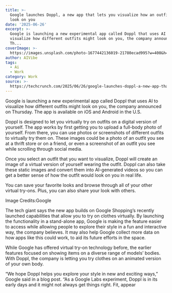 ```yaml
---
title: >-
  Google launches Doppl, a new app that lets you visualize how an outfit might
  look on you
date: '2025-06-26'
excerpt: >-
  Google is launching a new experimental app called Doppl that uses AI to
  visualize how different outfits might look on you, the company announced on
  Th...
coverImage: >-
  https://images.unsplash.com/photo-1677442136019-21780ecad995?w=400&h=200&fit=crop&auto=format
author: AIVibe
tags:
  - Ai
  - Work
category: Work
source: >-
  https://techcrunch.com/2025/06/26/google-launches-doppl-a-new-app-that-lets-you-visualize-how-an-outfit-might-look-on-you/
---
```

Google is launching a new experimental app called Doppl that uses AI to visualize how different outfits might look on you, the company announced on Thursday. The app is available on iOS and Android in the U.S.

Doppl is designed to let you virtually try on outfits on a digital version of yourself. The app works by first getting you to upload a full-body photo of yourself. From there, you can use photos or screenshots of different outfits to virtually try them on. These images could be a photo of an outfit you see at a thrift store or on a friend, or even a screenshot of an outfit you see while scrolling through social media. 


	
	




	
	



Once you select an outfit that you want to visualize, Doppl will create an image of a virtual version of yourself wearing the outfit. Doppl can also take these static images and convert them into AI-generated videos so you can get a better sense of how the outfit would look on you in real life. 

You can save your favorite looks and browse through all of your other virtual try-ons. Plus, you can also share your look with others.

Image Credits:Google

The tech giant says the new app builds on Google Shopping’s recently launched capabilities that allow you to try on clothes virtually. By launching the functionality in a stand-alone app, Google is making the feature easier to access while allowing people to explore their style in a fun and interactive way, the company believes. It may also help Google collect more data on how apps like this could work, to aid its future efforts in the space.

While Google has offered virtual try-on technology before, the earlier features focused on showing items on a diverse range of models’ bodies. With Doppl, the company is letting you try clothes on an animated version of your own body.

“We hope Doppl helps you explore your style in new and exciting ways,” Google said in a blog post. “As a Google Labs experiment, Doppl is in its early days and it might not always get things right. Fit, appear
